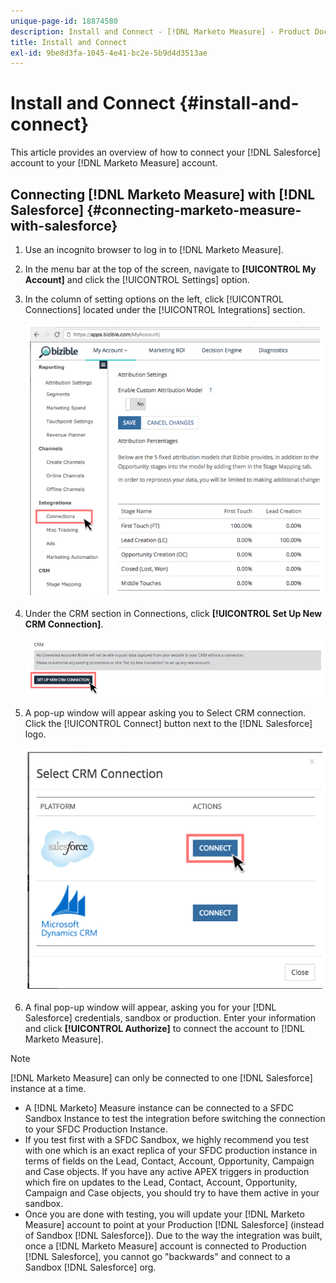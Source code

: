 ```yaml
---
unique-page-id: 18874580
description: Install and Connect - [!DNL Marketo Measure] - Product Documentation
title: Install and Connect
exl-id: 9be8d3fa-1045-4e41-bc2e-5b9d4d3513ae
---
```

# Install and Connect {#install-and-connect}

This article provides an overview of how to connect your [!DNL Salesforce] account to your [!DNL Marketo Measure] account.

## Connecting [!DNL Marketo Measure] with [!DNL Salesforce] {#connecting-marketo-measure-with-salesforce}

1. Use an incognito browser to log in to [!DNL Marketo Measure].

1. In the menu bar at the top of the screen, navigate to **[!UICONTROL My Account]** and click the [!UICONTROL Settings] option.

1. In the column of setting options on the left, click [!UICONTROL Connections] located under the [!UICONTROL Integrations] section.

   ![](assets/1.png)

1. Under the CRM section in Connections, click **[!UICONTROL Set Up New CRM Connection]**.

   ![](assets/2.png)

1. A pop-up window will appear asking you to Select CRM connection. Click the [!UICONTROL Connect] button next to the [!DNL Salesforce] logo.

   ![](assets/3.png)

1. A final pop-up window will appear, asking you for your [!DNL Salesforce] credentials, sandbox or production. Enter your information and click **[!UICONTROL Authorize]** to connect the account to [!DNL Marketo Measure].

>[!NOTE]
>
>[!DNL Marketo Measure] can only be connected to one [!DNL Salesforce] instance at a time.
>
>* A [!DNL Marketo] Measure instance can be connected to a SFDC Sandbox Instance to test the integration before switching the connection to your SFDC Production Instance.
>* If you test first with a SFDC Sandbox, we highly recommend you test with one which is an exact replica of your SFDC production instance in terms of fields on the Lead, Contact, Account, Opportunity, Campaign and Case objects. If you have any active APEX triggers in production which fire on updates to the Lead, Contact, Account, Opportunity, Campaign and Case objects, you should try to have them active in your sandbox.
>* Once you are done with testing, you will update your [!DNL Marketo Measure] account to point at your Production [!DNL Salesforce] (instead of Sandbox [!DNL Salesforce]). Due to the way the integration was built, once a [!DNL Marketo Measure] account is connected to Production [!DNL Salesforce], you cannot go "backwards" and connect to a Sandbox [!DNL Salesforce] org.

